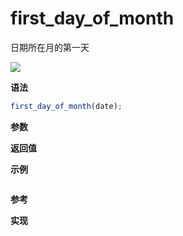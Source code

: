 # first_day_of_month

日期所在月的第一天

![](https://img.shields.io/badge/-Date-blue)

**语法**

```js
first_day_of_month(date);
```

**参数**

**返回值**

**示例**

```js

```

**参考**

**实现**

<CodeSwitcher :languages="{ln:'Langnang',lo:'Lodash',un:'Underscore'}">
<template v-slot:ln>

</template>
<template v-slot:lo>

</template>
<template v-slot:un>

</template>
</CodeSwitcher>
